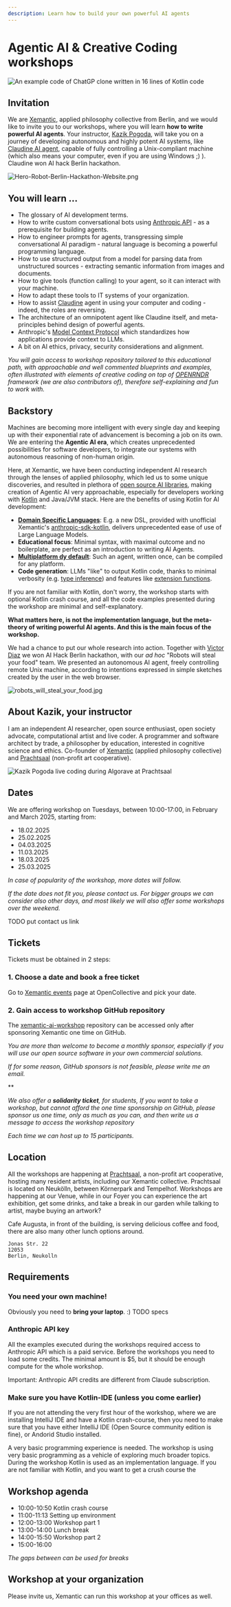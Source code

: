 ```yaml
---
description: Learn how to build your own powerful AI agents
---
```

# Agentic AI & Creative Coding workshops

![An example code of ChatGP clone written in 16 lines of Kotlin code](images/chat_gpt_in_16_lines_of_code.webp)

## Invitation

We are <a href="https://xemantic.com/">Xemantic</a>, applied philosophy collective from Berlin, and we would like to invite you to our workshops, where you will learn <b>how to write powerful AI agents</b>. Your instructor, [Kazik Pogoda](#about-kazik-your-instructor), will take you on a journey of developing autonomous and highly potent AI systems, like [Claudine AI agent](https://github.com/xemantic/claudine/), capable of fully controlling a Unix-compliant machine (which also means your computer, even if you are using Windows ;) ). Claudine won AI hack Berlin hackathon.

![Hero-Robot-Berlin-Hackathon-Website.png](images/Hero-Robot-Berlin-Hackathon-Website.png)

## You will learn ...

- The glossary of AI development terms.
- How to write custom conversational bots using [Anthropic API](https://www.anthropic.com/) - as a prerequisite for building agents.
- How to engineer prompts for agents, transgressing simple conversational AI paradigm - natural language is becoming a powerful programming language.
- How to use structured output from a model for parsing data from unstructured sources - extracting semantic information from images and documents.
- How to give tools (function calling) to your agent, so it can interact with your machine.
- How to adapt these tools to IT systems of your organization.
- How to assist [Claudine](https://github.com/xemantic/claudine) agent in using your computer and coding - indeed, the roles are reversing.
- The architecture of an omnipotent agent like Claudine itself, and meta-principles behind design of powerful agents.
- Anthropic's [Model Context Protocol](https://modelcontextprotocol.io/) which standardizes how applications provide context to LLMs.
- A bit on AI ethics, privacy, security considerations and alignment.

*You will gain access to workshop repository tailored to this educational path, with approachable and well commented blueprints and examples, often illustrated with elements of creative coding on top of [OPENRNDR](https://openrndr.org/) framework (we are also contributors of), therefore self-explaining and fun to work with.*

## Backstory

Machines are becoming more intelligent with every single day and keeping up with their exponential rate of advancement is becoming a job on its own. We are entering the **Agentic AI era**, which creates unprecedented possibilities for software developers, to integrate our systems with autonomous reasoning of non-human origin.

Here, at Xemantic, we have been conducting independent AI research through the lenses of applied philosophy, which led us to some unique discoveries, and resulted in plethora of [open source AI libraries](../), making creation of Agentic AI very approachable, especially for developers working with [Kotlin](https://kotlinlang.org/) and Java/JVM stack. Here are the benefits of using Kotlin for AI development:

- [**Domain Specific Languages**](https://en.wikipedia.org/wiki/Domain-specific_language): E.g. a new DSL, provided with unofficial Xemantic's [anthropic-sdk-kotlin](https://github.com/xemantic/anthropic-sdk-kotlin), delivers unprecedented ease of use of Large Language Models.
- **Educational focus**: Minimal syntax, with maximal outcome and no boilerplate, are perfect as an introduction to writing AI Agents.
- [**Multiplatform dy default**](https://kotlinlang.org/docs/multiplatform.html): Such an agent, written once, can be compiled for any platform.
- **Code generation**: LLMs "like" to output Kotlin code, thanks to minimal verbosity (e.g. [type inference](https://kotlinlang.org/spec/type-inference.html)) and features like [extension functions](https://kotlinlang.org/docs/extensions.html#extension-functions).

If you are not familiar with Kotlin, don't worry, the workshop starts with optional Kotlin crash course, and all the code examples presented during the workshop are minimal and self-explanatory.

**What matters here, is not the implementation language, but the meta-theory of writing powerful AI agents. And this is the main focus of the workshop.**

We had a chance to put our whole research into action. Together with [Victor Diaz](https://github.com/victordiaz) we won AI Hack Berlin hackathon, with our *ad hoc* "Robots will steal your food" team. We presented an autonomous AI agent, freely controlling remote Unix machine, according to intentions expressed in simple sketches created by the user in the web browser.

![robots_will_steal_your_food.jpg](images/robots_will_steal_your_food.jpg)

## About Kazik, your instructor

I am an independent AI researcher, open source enthusiast, open society advocate, computational artist and live coder. A programmer and software architect by trade, a philosopher by education, interested in cognitive science and ethics. Co-founder of [Xemantic](https://xematnic.com/) (applied philosophy collective) and [Prachtsaal](https://prachtsaal.berlin) (non-profit art cooperative).

![Kazik Pogoda live coding during Algorave at Prachtsaal](../../assets/images/people/Kazik_Pogoda-Algorave_at_Prachtsaal.jpg)

## Dates

We are offering workshop on Tuesdays, between 10:00-17:00, in February and March 2025, starting from:

* 18.02.2025
* 25.02.2025
* 04.03.2025
* 11.03.2025
* 18.03.2025
* 25.03.2025

*In case of popularity of the workshop, more dates will follow.*

*If the date does not fit you, please contact us. For bigger groups we can consider also other days, and most likely we will also offer some workshops over the weekend.*

TODO put contact us link

## Tickets

Tickets must be obtained in 2 steps:

### 1. Choose a date and book a free ticket

Go to [Xemantic events](https://opencollective.com/xemantic/events) page at OpenCollective and pick your date.

### 2. Gain access to workshop GitHub repository

The [xemantic-ai-workshop](https://github.com/xemantic/xemantic-ai-workshop) repository can be accessed only after sponsoring Xemantic one time on GitHub.

*You are more than welcome to become a monthly sponsor, especially if you will use our open source software in your own commercial solutions.*

*If for some reason, GitHub sponsors is not feasible, please write me an email.*

**

*We also offer a **solidarity ticket**, for students, If you want to take a workshop, but cannot afford the one time sponsorship on GitHub, please sponsor us one time, only as much as you can, and then write us a message to access the workshop repository* 

*Each time we can host up to 15 participants.*

## Location

All the workshops are happening at [Prachtsaal](https://prachtsaal.berlin), a non-profit art cooperative, hosting many resident artists, including our Xemantic collective. Prachtsaal is located on Neukölln, between Körnerpark and Tempelhof. Workshops are happening at our Venue, while in our Foyer you can experience the art exhibition, get some drinks, and take a break in our garden while talking to artist, maybe buying an artwork?

Cafe Augusta, in front of the building, is serving delicious coffee and food, there are also many other lunch options around.

```
Jonas Str. 22
12053
Berlin, Neukolln
```

## Requirements

### You need your own machine!

Obviously you need to **bring your laptop**. :)  TODO specs

### 

### Anthropic API key

All the examples executed during the workshops required access to Anthropic API which is a paid service. Before the workshops you need to load some credits. The minimal amount is $5, but it should be enough compute for the whole workshop.

Important: Anthropic API credits are different from Claude subscription.

### Make sure you have Kotlin-IDE (unless you come earlier)

If you are not attending the very first hour of the workshop, where we are installing IntelliJ IDE and have a Kotlin crash-course, then you need to make sure that you have either IntelliJ IDE (Open Source community edition is fine), or Andorid Studio installed.

A very basic programming experience is needed. The workshop is using very basic programming as a vehicle of exploring much broader topics. During the workshop Kotlin is used as an implementation language. If you are not familiar with Kotlin, and you want to get a crush course the 

## Workshop agenda

- 10:00-10:50 Kotlin crash course
- 11:00-11:13 Setting up environment
- 12:00-13:00 Workshop part 1
- 13:00-14:00 Lunch break
- 14:00-15:50 Workshop part 2
- 15:00-16:00

*The gaps between can be used for breaks*

## Workshop at your organization

Please invite us, Xemantic can run this workshop at your offices as well.
